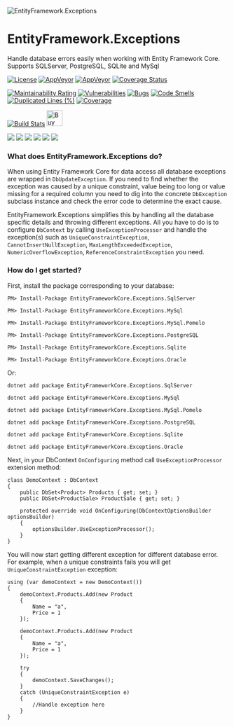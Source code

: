 ![EntityFramework.Exceptions](Icon.png "EntityFramework.Exceptions")

# EntityFramework.Exceptions
Handle database errors easily when working with Entity Framework Core. Supports SQLServer, PostgreSQL, SQLite and MySql

[![License](https://img.shields.io/badge/License-Apache%202.0-blue.svg?style=flat-square&logo=Apache)](License.md)
[![AppVeyor](https://img.shields.io/appveyor/build/Giorgi/EntityFramework-Exceptions/master.svg?style=flat-square&logo=appveyor)](https://ci.appveyor.com/project/Giorgi/entityframework-exceptions)
[![AppVeyor](https://img.shields.io/appveyor/tests/Giorgi/EntityFramework-Exceptions/master?style=flat-square&logo=appveyor)](https://ci.appveyor.com/project/Giorgi/entityframework-exceptions/build/tests)
[![Coverage Status](https://img.shields.io/coveralls/github/Giorgi/EntityFramework.Exceptions?logo=coveralls&style=flat-square)](https://coveralls.io/github/Giorgi/EntityFramework.Exceptions)


[![Maintainability Rating](https://sonarcloud.io/api/project_badges/measure?project=EntityFramework.Exceptions&metric=sqale_rating)](https://sonarcloud.io/dashboard?id=EntityFramework.Exceptions)
[![Vulnerabilities](https://sonarcloud.io/api/project_badges/measure?project=EntityFramework.Exceptions&metric=vulnerabilities)](https://sonarcloud.io/dashboard?id=EntityFramework.Exceptions)
[![Bugs](https://sonarcloud.io/api/project_badges/measure?project=EntityFramework.Exceptions&metric=bugs)](https://sonarcloud.io/dashboard?id=EntityFramework.Exceptions)
[![Code Smells](https://sonarcloud.io/api/project_badges/measure?project=EntityFramework.Exceptions&metric=code_smells)](https://sonarcloud.io/dashboard?id=EntityFramework.Exceptions)
[![Duplicated Lines (%)](https://sonarcloud.io/api/project_badges/measure?project=EntityFramework.Exceptions&metric=duplicated_lines_density)](https://sonarcloud.io/dashboard?id=EntityFramework.Exceptions)
[![Coverage](https://sonarcloud.io/api/project_badges/measure?project=EntityFramework.Exceptions&metric=coverage)](https://sonarcloud.io/dashboard?id=EntityFramework.Exceptions)

[![Build Stats](https://buildstats.info/AppVeyor/chart/Giorgi/EntityFramework-Exceptions?branch=master)](https://buildstats.info/AppVeyor/chart/Giorgi/EntityFramework-Exceptions?branch=master)
<a href='https://ko-fi.com/U6U81LHU8' target='_blank'><img height='36' style='border:0px;height:36px;' src='https://cdn.ko-fi.com/cdn/kofi2.png?v=2' border='0' alt='Buy Me a Coffee at ko-fi.com' /></a>

[![](https://img.shields.io/nuget/dt/EntityFrameworkCore.Exceptions.SqlServer.svg?label=EntityFrameworkCore.Exceptions.SqlServer&style=flat-square&logo=Microsoft-Sql-Server)](https://www.nuget.org/packages/EntityFrameworkCore.Exceptions.SqlServer/)
[![](https://img.shields.io/nuget/dt/EntityFrameworkCore.Exceptions.PostgreSQL.svg?label=EntityFrameworkCore.Exceptions.PostgreSQL&style=flat-square&logo=PostgreSQL)](https://www.nuget.org/packages/EntityFrameworkCore.Exceptions.PostgreSQL/)
[![](https://img.shields.io/nuget/dt/EntityFrameworkCore.Exceptions.MySQL.svg?label=EntityFrameworkCore.Exceptions.MySQL&style=flat-square&logo=MySQL&logoColor=white)](https://www.nuget.org/packages/EntityFrameworkCore.Exceptions.MySQL/)
[![](https://img.shields.io/nuget/dt/EntityFrameworkCore.Exceptions.MySQL.Pomelo.svg?label=EntityFrameworkCore.Exceptions.MySQL.Pomelo&style=flat-square&logo=MySQL&logoColor=white)](https://www.nuget.org/packages/EntityFrameworkCore.Exceptions.MySQL.Pomelo/)
[![](https://img.shields.io/nuget/dt/EntityFrameworkCore.Exceptions.Sqlite.svg?label=EntityFrameworkCore.Exceptions.Sqlite&style=flat-square&logo=Sqlite)](https://www.nuget.org/packages/EntityFrameworkCore.Exceptions.Sqlite/)
[![](https://img.shields.io/nuget/dt/EntityFrameworkCore.Exceptions.Oracle.svg?label=EntityFrameworkCore.Exceptions.Oracle&style=flat-square&logo=Oracle)](https://www.nuget.org/packages/EntityFrameworkCore.Exceptions.Oracle/)

### What does EntityFramework.Exceptions do?

When using Entity Framework Core for data access all database exceptions are wrapped in `DbUpdateException`. If you need to find 
whether the exception was caused by a unique constraint, value being too long or value missing for a required column you need to dig into 
the concrete `DbException` subclass instance and check the error code to determine the exact cause.

EntityFramework.Exceptions simplifies this by handling all the database specific details and throwing different exceptions. All you have
to do is to configure `DbContext` by calling `UseExceptionProcessor` and handle the exception(s) such as `UniqueConstraintException`,
`CannotInsertNullException`, `MaxLengthExceededException`, `NumericOverflowException`, `ReferenceConstraintException` you need.

### How do I get started?
First, install the package corresponding to your database:

```
PM> Install-Package EntityFrameworkCore.Exceptions.SqlServer
```

```
PM> Install-Package EntityFrameworkCore.Exceptions.MySql
```

```
PM> Install-Package EntityFrameworkCore.Exceptions.MySql.Pomelo
```

```
PM> Install-Package EntityFrameworkCore.Exceptions.PostgreSQL
```

```
PM> Install-Package EntityFrameworkCore.Exceptions.Sqlite
```

```
PM> Install-Package EntityFrameworkCore.Exceptions.Oracle
```

Or:

```
dotnet add package EntityFrameworkCore.Exceptions.SqlServer
```

```
dotnet add package EntityFrameworkCore.Exceptions.MySql
```

```
dotnet add package EntityFrameworkCore.Exceptions.MySql.Pomelo
```

```
dotnet add package EntityFrameworkCore.Exceptions.PostgreSQL
```

```
dotnet add package EntityFrameworkCore.Exceptions.Sqlite
```

```
dotnet add package EntityFrameworkCore.Exceptions.Oracle
```

Next, in your DbContext `OnConfiguring` method call `UseExceptionProcessor` extension method:

```
class DemoContext : DbContext
{
    public DbSet<Product> Products { get; set; }
    public DbSet<ProductSale> ProductSale { get; set; }

    protected override void OnConfiguring(DbContextOptionsBuilder optionsBuilder)
    {
        optionsBuilder.UseExceptionProcessor();
    }
}
```    

You will now start getting different exception for different database error. For example, when a unique constraints fails you will get `UniqueConstraintException` exception:

```
using (var demoContext = new DemoContext())
{
    demoContext.Products.Add(new Product
    {
        Name = "a",
        Price = 1
    });

    demoContext.Products.Add(new Product
    {
        Name = "a",
        Price = 1
    });

    try
    {
        demoContext.SaveChanges();
    }
    catch (UniqueConstraintException e)
    {
        //Handle exception here
    }
}
```
